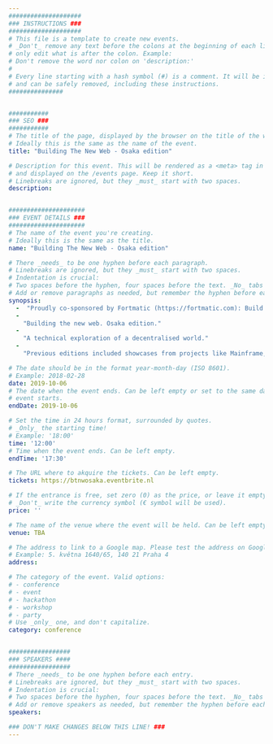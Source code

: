 ```yaml
---
####################
### INSTRUCTIONS ###
####################
# This file is a template to create new events.
# _Don't_ remove any text before the colons at the beginning of each line,
# only edit what is after the colon. Example:
# Don't remove the word nor colon on 'description:'
#
# Every line starting with a hash symbol (#) is a comment. It will be ignored
# and can be safely removed, including these instructions.
###############


###########
### SEO ###
###########
# The title of the page, displayed by the browser on the title of the window.
# Ideally this is the same as the name of the event.
title: "Building The New Web - Osaka edition"

# Description for this event. This will be rendered as a <meta> tag in the HTML,
# and displayed on the /events page. Keep it short.
# Linebreaks are ignored, but they _must_ start with two spaces.
description: 


#####################
### EVENT DETAILS ###
#####################
# The name of the event you're creating.
# Ideally this is the same as the title.
name: "Building The New Web - Osaka edition"

# There _needs_ to be one hyphen before each paragraph.
# Linebreaks are ignored, but they _must_ start with two spaces.
# Indentation is crucial:
# Two spaces before the hyphen, four spaces before the text. _No_ tabs allowed.
# Add or remove paragraphs as needed, but remember the hyphen before each entry.
synopsis:
  -  "Proudly co-sponsored by Fortmatic (https://fortmatic.com): Build Web3 dapps without extensions or downloads. An alternative to Metamask."  
  -
    "Building the new web. Osaka edition."
  -
    "A technical exploration of a decentralised world."
  -
    "Previous editions included showcases from projects like Mainframe, Nucypher, Solana, The Graph, Chromapolis, Quarkchain, Tomochain, Dfinity, Hedera Hashgraph, Dusk Network, AVA Labs, Matic Network, Infura, Algorand, Beam, ThunderCore, Qtum, Loopring & more."

# The date should be in the format year-month-day (ISO 8601).
# Example: 2018-02-28
date: 2019-10-06
# The date when the event ends. Can be left empty or set to the same day the
# event starts.
endDate: 2019-10-06

# Set the time in 24 hours format, surrounded by quotes.
# _Only_ the starting time!
# Example: '18:00'
time: '12:00'
# Time when the event ends. Can be left empty.
endTime: '17:30'

# The URL where to akquire the tickets. Can be left empty.
tickets: https://btnwosaka.eventbrite.nl

# If the entrance is free, set zero (0) as the price, or leave it empty.
# _Don't_ write the currency symbol (€ symbol will be used).
price: ''

# The name of the venue where the event will be held. Can be left empty.
venue: TBA

# The address to link to a Google map. Please test the address on Google Maps.
# Example: 5. května 1640/65, 140 21 Praha 4
address: 

# The category of the event. Valid options:
# - conference
# - event
# - hackathon
# - workshop
# - party
# Use _only_ one, and don't capitalize.
category: conference


#################
### SPEAKERS ####
#################
# There _needs_ to be one hyphen before each entry.
# Linebreaks are ignored, but they _must_ start with two spaces.
# Indentation is crucial:
# Two spaces before the hyphen, four spaces before the text. _No_ tabs allowed.
# Add or remove speakers as needed, but remember the hyphen before each entry.
speakers:

### DON'T MAKE CHANGES BELOW THIS LINE! ###
---
```

<!-- ### DON'T MAKE CHANGES BELOW THIS LINE! ### -->

<Event-Content/>
